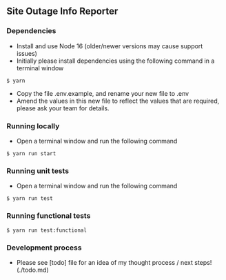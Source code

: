 ## Site Outage Info Reporter

### Dependencies

- Install and use Node 16 (older/newer versions may cause support issues)
- Initially please install dependencies using the following command in a terminal window

```
$ yarn
```

- Copy the file .env.example, and rename your new file to .env
- Amend the values in this new file to reflect the values that are required, please ask your team for details.

### Running locally

- Open a terminal window and run the following command

```
$ yarn run start
```

### Running unit tests

- Open a terminal window and run the following command

```
$ yarn run test
```

### Running functional tests

```
$ yarn run test:functional
```

### Development process

- Please see [todo] file for an idea of my thought process / next steps!(./todo.md)
